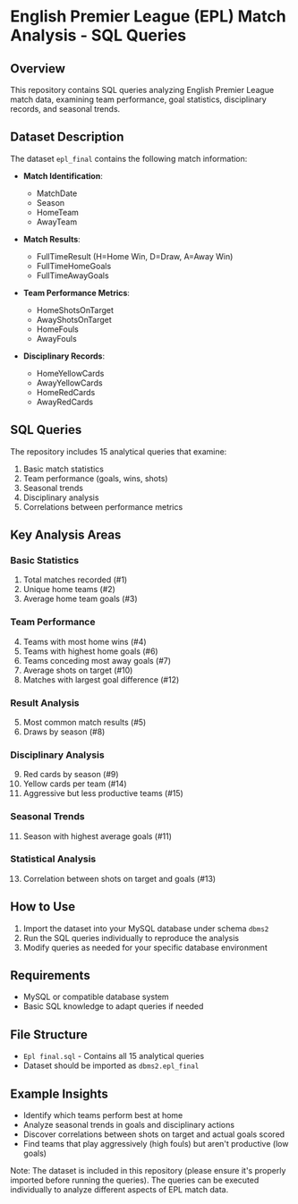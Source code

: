 # English Premier League (EPL) Match Analysis - SQL Queries

## Overview
This repository contains SQL queries analyzing English Premier League match data, examining team performance, goal statistics, disciplinary records, and seasonal trends.

## Dataset Description
The dataset `epl_final` contains the following match information:

- **Match Identification**:
  - MatchDate
  - Season
  - HomeTeam
  - AwayTeam

- **Match Results**:
  - FullTimeResult (H=Home Win, D=Draw, A=Away Win)
  - FullTimeHomeGoals
  - FullTimeAwayGoals

- **Team Performance Metrics**:
  - HomeShotsOnTarget
  - AwayShotsOnTarget
  - HomeFouls
  - AwayFouls

- **Disciplinary Records**:
  - HomeYellowCards
  - AwayYellowCards
  - HomeRedCards
  - AwayRedCards

## SQL Queries
The repository includes 15 analytical queries that examine:

1. Basic match statistics
2. Team performance (goals, wins, shots)
3. Seasonal trends
4. Disciplinary analysis
5. Correlations between performance metrics

## Key Analysis Areas

### Basic Statistics
1. Total matches recorded (#1)
2. Unique home teams (#2)
3. Average home team goals (#3)

### Team Performance
4. Teams with most home wins (#4)
6. Teams with highest home goals (#6)
7. Teams conceding most away goals (#7)
10. Average shots on target (#10)
12. Matches with largest goal difference (#12)

### Result Analysis
5. Most common match results (#5)
8. Draws by season (#8)

### Disciplinary Analysis
9. Red cards by season (#9)
14. Yellow cards per team (#14)
15. Aggressive but less productive teams (#15)

### Seasonal Trends
11. Season with highest average goals (#11)

### Statistical Analysis
13. Correlation between shots on target and goals (#13)

## How to Use
1. Import the dataset into your MySQL database under schema `dbms2`
2. Run the SQL queries individually to reproduce the analysis
3. Modify queries as needed for your specific database environment

## Requirements
- MySQL or compatible database system
- Basic SQL knowledge to adapt queries if needed

## File Structure
- `Epl final.sql` - Contains all 15 analytical queries
- Dataset should be imported as `dbms2.epl_final`

## Example Insights
- Identify which teams perform best at home
- Analyze seasonal trends in goals and disciplinary actions
- Discover correlations between shots on target and actual goals scored
- Find teams that play aggressively (high fouls) but aren't productive (low goals)

Note: The dataset is included in this repository (please ensure it's properly imported before running the queries). The queries can be executed individually to analyze different aspects of EPL match data.
